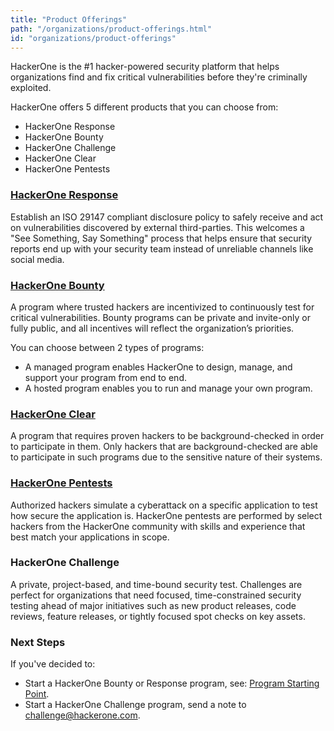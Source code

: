 ```yaml
---
title: "Product Offerings"
path: "/organizations/product-offerings.html"
id: "organizations/product-offerings"
---
```


HackerOne is the #1 hacker-powered security platform that helps organizations find and fix critical vulnerabilities before they're criminally exploited.

HackerOne offers 5 different products that you can choose from:
* HackerOne Response
* HackerOne Bounty
* HackerOne Challenge
* HackerOne Clear
* HackerOne Pentests

### [HackerOne Response](https://www.hackerone.com/product/response)
Establish an ISO 29147 compliant disclosure policy to safely receive and act on vulnerabilities discovered by external third-parties. This welcomes a "See Something, Say Something" process that helps ensure that security reports end up with your security team instead of unreliable channels like social media.

### [HackerOne Bounty](https://www.hackerone.com/product/bounty)
A program where trusted hackers are incentivized to continuously test for critical vulnerabilities. Bounty programs can be private and invite-only or fully public, and all incentives will reflect the organization’s priorities.

You can choose between 2 types of programs:
* A managed program enables HackerOne to design, manage, and support your program from end to end.
* A hosted program enables you to run and manage your own program.

### [HackerOne Clear](https://www.hackerone.com/product/clear)
A program that requires proven hackers to be background-checked in order to participate in them. Only hackers that are background-checked are able to participate in such programs due to the sensitive nature of their systems.

### [HackerOne Pentests](https://www.hackerone.com/product/pentest)
Authorized hackers simulate a cyberattack on a specific application to test how secure the application is. HackerOne pentests are performed by select hackers from the HackerOne community with skills and experience that best match your applications in scope.

### HackerOne Challenge
A private, project-based, and time-bound security test. Challenges are perfect for organizations that need focused, time-constrained security testing ahead of major initiatives such as new product releases, code reviews, feature releases, or tightly focused spot checks on key assets.

### Next Steps
If you've decided to:
* Start a HackerOne Bounty or Response program, see: [Program Starting Point](program-starting-point.html).
* Start a HackerOne Challenge program, send a note to challenge@hackerone.com.
